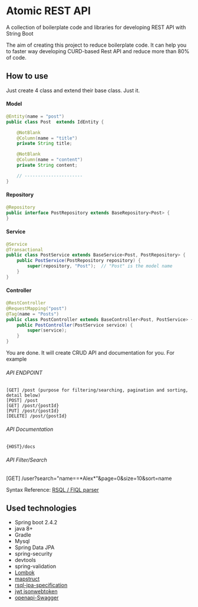 # Atomic REST API
A collection of boilerplate code and libraries for developing REST API with String Boot

The aim of creating this project to reduce boilerplate code. It can help you to faster way developing CURD-based Rest API and reduce more than 80% of code.

## How to use
Just create 4 class and extend their base class. Just it.

#### Model
```java
@Entity(name = "post")
public class Post  extends IdEntity {

    @NotBlank
    @Column(name = "title")
    private String title;

    @NotBlank
    @Column(name = "content")
    private String content;

    // ----------------------
}
```

#### Repository
```java
@Repository
public interface PostRepository extends BaseRepository<Post> {
}
```

#### Service
```java
@Service
@Transactional
public class PostService extends BaseService<Post, PostRepository> {
    public PostService(PostRepository repository) {
        super(repository, "Post");  // "Post" is the model name
    }
}
```

#### Controller
```java
@RestController
@RequestMapping("post")
@Tag(name = "Posts")
public class PostController extends BaseController<Post, PostService> {
    public PostController(PostService service) {
        super(service);
    }
}
```

You are done. It will create CRUD API and documentation for you. For example

###### API ENDPOINT
```
[GET] /post (purpose for filtering/searching, pagination and sorting, detail below) 
[POST] /post
[GET] /post/{postId}
[PUT] /post/{postId}
[DELETE] /post/{postId}
```

###### API Documentation
```
{HOST}/docs
```

###### API Filter/Search
[GET] /user?search="name==\*Alex\*"&page=0&size=10&sort=name

Syntax Reference: [RSQL / FIQL parser](https://github.com/jirutka/rsql-parser#examples)

## Used technologies
- Spring boot 2.4.2
- java 8+
- Gradle
- Mysql
- Spring Data JPA
- spring-security
- devtools
- spring-validation
- [Lombok](https://projectlombok.org/)
- [mapstruct](https://github.com/mapstruct/mapstruct)
- [rsql-jpa-specification](https://github.com/perplexhub/rsql-jpa-specification)
- [jwt jsonwebtoken](https://github.com/jwtk/jjwt)
- [openapi-Swagger](https://springdoc.org/)



